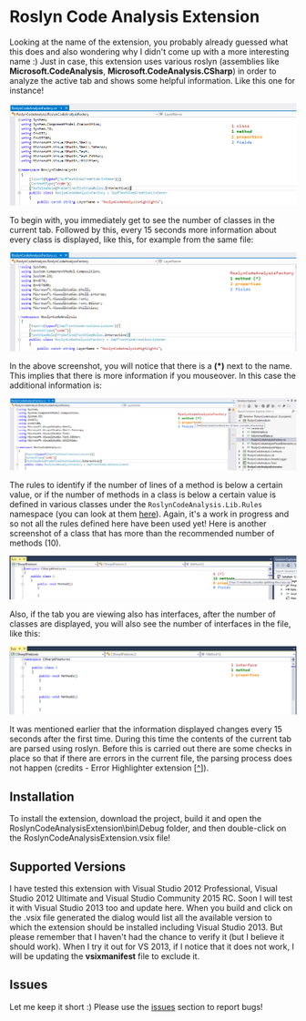 # Roslyn Code Analysis Extension

Looking at the name of the extension, you probably already guessed what this does and also wondering why I didn't come up with a more interesting name :) Just in case, this extension uses various roslyn (assemblies like **Microsoft.CodeAnalysis**, **Microsoft.CodeAnalysis.CSharp**) in order to analyze the active tab and shows some helpful information. Like this one for instance!

![Initial view](screenshots/initial.png)

To begin with, you immediately get to see the number of classes in the current tab. Followed by this, every 15 seconds more information about every class is displayed, like this, for example from the same file:

![Initial view](screenshots/class_info.png)

In the above screenshot, you will notice that there is a **(*)** next to the name. This implies that there is more information if you mouseover. In this case the additional information is:

![Initial view](screenshots/class_info_mouseover.png)

The rules to identify if the number of lines of a method is below a certain value, or if the number of methods in a class is below a certain value is defined in various classes under the `RoslynCodeAnalysis.Lib.Rules` namespace (you can look at them [here](https://github.com/karthik25/roslyn-code-analysis-extension/tree/master/RoslynCodeAnalysis.Lib/Rules)). Again, it's a work in progress and so not all the rules defined here have been used yet! Here is another screenshot of a class that has more than the recommended number of methods (10).

![Initial view](screenshots/class_info_mouseover_method_count.png)

Also, if the tab you are viewing also has interfaces, after the number of classes are displayed, you will also see the number of interfaces in the file, like this:

![Initial view](screenshots/interface.png)

It was mentioned earlier that the information displayed changes every 15 seconds after the first time. During this time the contents of the current tab are parsed using roslyn. Before this is carried out there are some checks in place so that if there are errors in the current file, the parsing process does not happen (credits - Error Highlighter extension [[^](https://github.com/madskristensen/ErrorHighlighter)]).

## Installation

To install the extension, download the project, build it and open the RoslynCodeAnalysisExtension\bin\Debug folder, and then double-click on the RoslynCodeAnalysisExtension.vsix file! 

## Supported Versions

I have tested this extension with Visual Studio 2012 Professional, Visual Studio 2012 Ultimate and Visual Studio Community 2015 RC. Soon I will test it with Visual Studio 2013 too and update here. When you build and click on the .vsix file generated the dialog would list all the available version to which the extension should be installed including Visual Studio 2013. But please remember that I haven't had the chance to verify it (but I believe it should work). When I try it out for VS 2013, if I notice that it does not work, I will be updating the **vsixmanifest** file to exclude it.

## Issues

Let me keep it short :) Please use the [issues](https://github.com/karthik25/roslyn-code-analysis-extension/issues) section to report bugs!

